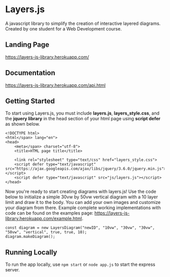 # Layers.js

A javascript library to simplify the creation of interactive layered diagrams. Created by one student for a Web Development course.

## Landing Page

https://layers-js-library.herokuapp.com/

## Documentation 

https://layers-js-library.herokuapp.com/api.html

## Getting Started

To start using Layers.js, you must include <strong>layers.js</strong>, <strong>layers_style.css</strong>, and the <strong>jquery library</strong> in the head section of your html page using <strong>script defer</strong> as shown below.

```
<!DOCTYPE html>
<html</span> lang="en">
<head>
    <meta</span> charset="utf-8">
    <title>HTML page title</title>

    <link rel="stylesheet" type="text/css" href="layers_style.css">
    <script defer type="text/javascript" src="https://ajax.googleapis.com/ajax/libs/jquery/3.6.0/jquery.min.js"></script>
    <script defer type="text/javascript" src="js/layers.js"></script>
</head>
```

Now you're ready to start creating diagrams with layers.js! Use the code below to initialize a simple 30vw by 50vw vertical diagram with a 10 layer limit and draw it to the body. You can add your own images and customize your diagram from there. Example complete working implementations with code can be found on the examples page: https://layers-js-library.herokuapp.com/example.html.

```
const diagram = new LayersDiagram("newID", "10vw", "30vw", "30vw", "50vw", "vertical", true, true, 10);
diagram.makeDiagram();
```

## Running Locally
To run the app locally, use `npm start` or `node app.js` to start the express server.
